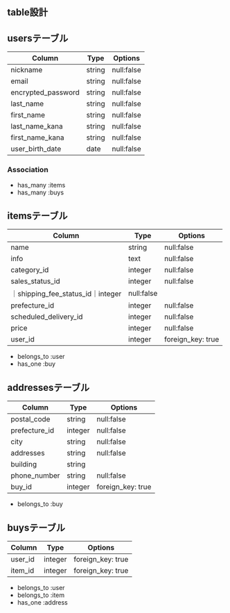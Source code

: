 ## table設計

## usersテーブル

|Column|Type|Options|
|------|----|-------|
|nickname|string|null:false|
|email|string|null:false|
|encrypted_password|string|null:false|
|last_name|string|null:false|
|first_name|string|null:false|
|last_name_kana|string|null:false|
|first_name_kana|string|null:false|
|user_birth_date|date|null:false|

### Association

- has_many :items
- has_many :buys

##  itemsテーブル

|Column|Type|Options|
|------|----|-------|
|name|string|null:false|
|info|text|null:false|
|category_id|integer|null:false|
|sales_status_id|integer|null:false|
｜shipping_fee_status_id｜integer|null:false|
|prefecture_id|integer|null:false|
|scheduled_delivery_id|integer|null:false|
|price|integer|null:false|
|user_id|integer|foreign_key: true|

- belongs_to :user
- has_one :buy

## addressesテーブル

|Column|Type|Options|
|------|----|-------|
|postal_code|string|null:false|
|prefecture_id|integer|null:false|
|city|string|null:false|
|addresses|string|null:false|
|building|string|
|phone_number|string|null:false|
|buy_id|integer|foreign_key: true|

- belongs_to :buy

## buysテーブル

|Column|Type|Options|
|------|----|-------|
|user_id|integer|foreign_key: true|
|item_id|integer|foreign_key: true|

- belongs_to :user
- belongs_to :item
- has_one :address